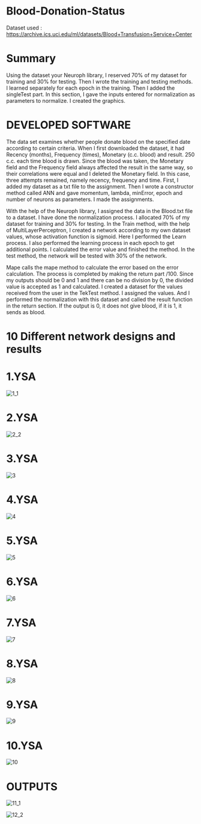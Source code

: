 # Blood-Donation-Status
Dataset used : https://archive.ics.uci.edu/ml/datasets/Blood+Transfusion+Service+Center

# Summary
Using the dataset your Neuroph library, I reserved 70% of my dataset for training and 30% for testing. Then I wrote the training and testing methods. I learned separately for each epoch in the training. Then I added the singleTest part. In this section, I gave the inputs entered for normalization as parameters to normalize. I created the graphics.

# DEVELOPED SOFTWARE
The data set examines whether people donate blood on the specified date according to certain criteria. When I first downloaded the dataset, it had Recency (months), Frequency (times), Monetary (c.c. blood) and result.
250 c.c. each time blood is drawn. Since the blood was taken, the Monetary field and the Frequency field always affected the result in the same way, so their correlations were equal and I deleted the Monetary field. In this case, three attempts remained, namely recency, frequency and time.
First, I added my dataset as a txt file to the assignment. Then I wrote a constructor method called ANN and gave momentum, lambda, minError, epoch and number of neurons as parameters.
I made the assignments.

With the help of the Neuroph library, I assigned the data in the Blood.txt file to a dataset.
I have done the normalization process.
I allocated 70% of my dataset for training and 30% for testing.
In the Train method, with the help of MultiLayerPerceptron, I created a network according to my own dataset values, whose activation function is sigmoid.
Here I performed the Learn process. I also performed the learning process in each epoch to get additional points. I calculated the error value and finished the method.
In the test method, the network will be tested with 30% of the network.

Mape calls the mape method to calculate the error based on the error calculation. The process is completed by making the return part /100.
Since my outputs should be 0 and 1 and there can be no division by 0, the divided value is accepted as 1 and calculated.
I created a dataset for the values received from the user in the TekTest method.
I assigned the values. And I performed the normalization with this dataset and called the result function in the return section. 
If the output is 0, it does not give blood, if it is 1, it sends as blood.

# 10 Different network designs and results

# 1.YSA
![1_1](https://user-images.githubusercontent.com/61979226/136311812-16282986-7ddb-49b0-aa4f-a27140415072.png)

# 2.YSA
![2_2](https://user-images.githubusercontent.com/61979226/136311889-13b62dca-767b-486f-8d2b-df5046a498e3.png)

# 3.YSA
![3](https://user-images.githubusercontent.com/61979226/136311915-e1409a43-d257-43af-9569-f9f005cd2dd4.png)

# 4.YSA
![4](https://user-images.githubusercontent.com/61979226/136311982-abd7a90d-255c-4158-9218-4a94582b9bb5.png)

# 5.YSA
![5](https://user-images.githubusercontent.com/61979226/136312104-cad6d437-0b21-4002-b68c-974255eb9a71.png)

# 6.YSA
![6](https://user-images.githubusercontent.com/61979226/136312110-2b421c84-7983-4513-bc5b-510e990ec310.png)

# 7.YSA
![7](https://user-images.githubusercontent.com/61979226/136312123-e151cd0e-cddb-40ea-9a52-c2c92e0835c3.png)

# 8.YSA
![8](https://user-images.githubusercontent.com/61979226/136312135-0854c4be-4baf-44a4-930a-6214137896ff.png)

# 9.YSA
![9](https://user-images.githubusercontent.com/61979226/136312151-9302720c-fb48-44d9-b39a-85b1de8c1c55.png)

# 10.YSA
![10](https://user-images.githubusercontent.com/61979226/136312163-d867c0f8-da67-4817-adff-057e5cb9a8ff.png)

# OUTPUTS

![11_1](https://user-images.githubusercontent.com/61979226/136312291-1961a9f6-9ea8-48a6-b0f0-a3fbd7b2e262.png)

![12_2](https://user-images.githubusercontent.com/61979226/136314078-f007e683-2c8f-4c21-83e8-b8229af72f3c.png)




